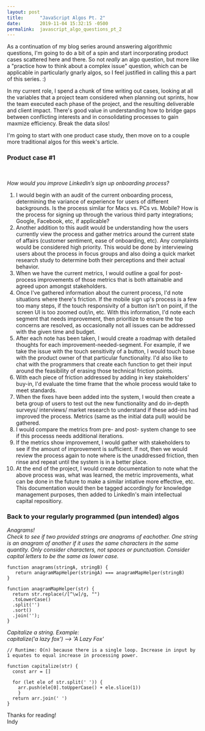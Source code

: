 ```yaml
---
layout: post
title:      "JavaScript Algos Pt. 2"
date:       2019-11-04 15:32:15 -0500
permalink:  javascript_algo_questions_pt_2
---
```



As a continuation of my blog series around answering algorithmic questions, I'm going to do a bit of a spin and start incorporating product cases scattered here and there. So not *really* an algo question, but more like a "practice how to think about a complex issue" question, which can be applicable in particularly gnarly algos, so I feel justified in calling this a part of this series. :) 

In my current role, I spend a chunk of time writing out cases, looking at all the variables that a project team considered when planning out sprints, how the team executed each phase of the project, and the resulting deliverable and client impact. There's good value in understanding how to bridge gaps between conflicting interests and in consolidating processes to gain maxmize efficiency. Break the data silos! 

I'm going to start with one product case study, then move on to a couple more traditional algos for this week's article. 


### Product case #1

<br>

*How would you improve LinkedIn’s sign up onboarding process?*

1. I would begin with an audit of the current onboarding process, determining the variance of experience for users of different backgrounds. Is the process similar for Macs vs. PCs vs. Mobile? How is the process for signing up through the various third party integrations; Google, Facebook, etc, if applicable?
2. Another addition to this audit would be understanding how the users currently view the process and gather metrics around the current state of affairs (customer sentiment, ease of onboarding, etc). Any complaints would be considered high priority. This would be done by interviewing users about the process in focus groups and also doing a quick market research study to determine both their perceptions and their actual behavior. 
3. When we have the current metrics, I would outline a goal for post-process improvements of those metrics that is both attainable and agreed upon amongst stakeholders. 
4. Once I've gathered information about the current process, I'd note situations where there's friction. If the mobile sign up's process is a few too many steps, if the touch responsivity of a button isn't on point, if the screen UI is too zoomed out/in, etc. With this information, I'd note each segment that needs improvement, then prioritize to ensure the top concerns are resolved, as occasionally not all issues can be addressed with the given time and budget. 
5. After each note has been taken, I would create a roadmap with detailed thoughts for each improvement-needed-segment. For example, if we take the issue with the touch sensitivity of a button, I would touch base with the product owner of that particular functionality. I'd also like to chat with the programmers that create each function to get their input around the feasibility of erasing those technical friction points. 
6. With each piece of friction addressed by adding in key stakeholders' buy-in, I'd evaluate the time frame that the whole process would take to meet standards. 
7. When the fixes have been added into the system, I would then create a beta group of users to test out the new functionality and do in-depth surveys/ interviews/ market research to understand if these add-ins had improved the process. Metrics (same as the initial data pull) would be gathered.
8. I would compare the metrics from pre- and post- system change to see if this processs needs additional iterations. 
9. If the metrics show improvement, I would gather with stakeholders to see if the amount of improvement is sufficient. If not, then we would review the process again to note where is the unaddressed friction, then rinse and repeat until the system is in a better place.
10. At the end of the project, I would create documentation to note what the above process was, what was learned, the metric improvements, what can be done in the future to make a similar intiative more effective, etc. This documentation would then be tagged accordingly for knowledge management purposes, then added to LinkedIn's main intellectual capital repositiory. 


### Back to your regularly programmed (pun intended) algos


*Anagrams!<br>
Check to see if two provided strings are anagrams of eachother. One string is an anagram of another if it uses the same characters in the same quantity. Only consider characters, not spaces or punctuation. Consider capital letters to be the same as lower case.*

```
function anagrams(stringA, stringB) {
   return anagramMapHelper(stringA) === anagramMapHelper(stringB)
}

function anagramMapHelper(str) {
  return str.replace(/[^\w]/g, "")
  .toLowerCase()
  .split('')
  .sort()
  .join('');
}
```


*Capitalize a string. Example: <br>
capitalize('a lazy fox') --> 'A Lazy Fox'*

```
// Runtime: O(n) because there is a single loop. Increase in input by 1 equates to equal increase in processing power. 

function capitalize(str) {
  const arr = []

  for (let ele of str.split(' ')) {
    arr.push(ele[0].toUpperCase() + ele.slice(1))
    }
  return arr.join(' ')
}

```




Thanks for reading!<br>
Indy 

